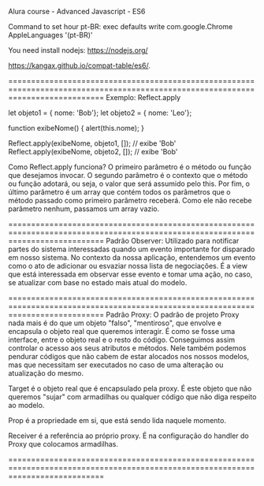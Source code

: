 Alura course - Advanced Javascript - ES6

Command to set hour pt-BR:
exec defaults write com.google.Chrome AppleLanguages '(pt-BR)'


You need install nodejs: https://nodejs.org/

https://kangax.github.io/compat-table/es6/.

=================================================================================================================================
Exemplo: Reflect.apply 

let objeto1 = { nome: 'Bob'};
let objeto2 = { nome: 'Leo'};

function exibeNome() {
    alert(this.nome);
}

Reflect.apply(exibeNome, objeto1, []); // exibe 'Bob'
Reflect.apply(exibeNome, objeto2, []); // exibe 'Bob'

Como Reflect.apply funciona? O primeiro parâmetro é o método ou função que desejamos invocar. O segundo parâmetro é o contexto que o método ou função adotará, ou seja, o valor que será assumido pelo this. Por fim, o último parâmetro é um array que contém todos os parâmetros que o método passado como primeiro parâmetro receberá. Como ele não recebe parâmetro nenhum, passamos um array vazio.

=================================================================================================================================
Padrão Observer: Utilizado para notificar partes do sistema interessadas quando um evento importante for disparado em nosso sistema. No contexto da nossa aplicação, entendemos um evento como o ato de adicionar ou esvaziar nossa lista de negociações. É a view que está interessada em observar esse evento e tomar uma ação, no caso, se atualizar com base no estado mais atual do modelo.

=================================================================================================================================
Padrão Proxy: O padrão de projeto Proxy nada mais é do que um objeto "falso", "mentiroso", que envolve e encapsula o objeto real que queremos interagir. É como se fosse uma interface, entre o objeto real e o resto do código. Conseguimos assim controlar o acesso aos seus atributos e métodos. Nele também podemos pendurar códigos que não cabem de estar alocados nos nossos modelos, mas que necessitam ser executados no caso de uma alteração ou atualização do mesmo.

Target é o objeto real que é encapsulado pela proxy. É este objeto que não queremos "sujar" com armadilhas ou qualquer código que não diga respeito ao modelo.

Prop é a propriedade em si, que está sendo lida naquele momento.

Receiver é a referência ao próprio proxy. É na configuração do handler do Proxy que colocamos armadilhas.

=================================================================================================================================

